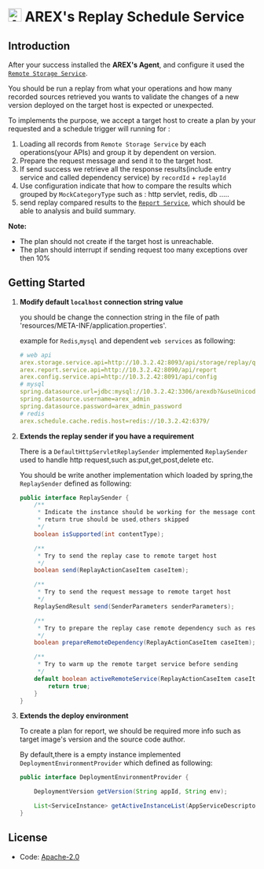 # <img src="https://avatars.githubusercontent.com/u/103105168?s=200&v=4" alt="Arex Icon" width="27" height=""> AREX's Replay Schedule Service

## Introduction

 After your success installed the **AREX's Agent**, and configure it used the [`Remote Storage Service`](https://github.com/arextest/arex-storage).
 
 You should be run a replay from what your operations and how many recorded sources retrieved you wants to 
 validate the changes of a new version deployed on the target host is expected or unexpected.
  
 To implements the purpose, we accept a target host to create a plan by your requested and a schedule trigger will running for :
 
  1. Loading all records from `Remote Storage Service` by each operations(your APIs) and group it by dependent on version.
  1. Prepare the request message and send it to the target host.
  1. If send success we retrieve all the response results(include entry service and called dependency service) by `recordId` + `replayId`
  1. Use configuration indicate that how to compare the results which grouped by `MockCategoryType` such as : http servlet, redis, db .....
  1. send replay compared results to the [`Report Service`](https://github.com/arextest/arex-report), which should be able to analysis and build summary.
 
 **Note:**
 * The plan should not create if the target host is unreachable.
 * The plan should interrupt if sending request too many exceptions over then 10%

## Getting Started

  1. **Modify default `localhost` connection string value**
  
      you should be change the connection string in the file of path 'resources/META-INF/application.properties'.
      
      example for `Redis`,`mysql` and dependent `web services` as following:
      ```yaml
     # web api
     arex.storage.service.api=http://10.3.2.42:8093/api/storage/replay/query
     arex.report.service.api=http://10.3.2.42:8090/api/report
     arex.config.service.api=http://10.3.2.42:8091/api/config
     # mysql
     spring.datasource.url=jdbc:mysql://10.3.2.42:3306/arexdb?&useUnicode=true&characterEncoding=UTF-8
     spring.datasource.username=arex_admin
     spring.datasource.password=arex_admin_password
     # redis
     arex.schedule.cache.redis.host=redis://10.3.2.42:6379/
      ```
  1. **Extends the replay sender if you have a requirement**
  
     There is a `DefaultHttpServletReplaySender` implemented `ReplaySender` used to handle http request,such as:put,get,post,delete etc.
     
     You should be write another implementation which loaded by spring,the `ReplaySender` defined as following:
     
     ```java
     public interface ReplaySender {
         /**
          * Indicate the instance should be working for the message content type,
          * return true should be used,others skipped
          */
         boolean isSupported(int contentType);
     
         /**
          * Try to send the replay case to remote target host
          */
         boolean send(ReplayActionCaseItem caseItem);
     
         /**
          * Try to send the request message to remote target host
          */
         ReplaySendResult send(SenderParameters senderParameters);
     
         /**
          * Try to prepare the replay case remote dependency such as resume config files
          */
         boolean prepareRemoteDependency(ReplayActionCaseItem caseItem);
     
         /**
          * Try to warm up the remote target service before sending
          */
         default boolean activeRemoteService(ReplayActionCaseItem caseItem) {
             return true;
         }
     }
     ```
  1. **Extends the deploy environment** 
     
     To create a plan for report, we should be required more info such as target image's version and the source code author.
     
     By default,there is a empty instance implemented `DeploymentEnvironmentProvider` which defined as following:
     
     ```java
     public interface DeploymentEnvironmentProvider {
     
         DeploymentVersion getVersion(String appId, String env);
     
         List<ServiceInstance> getActiveInstanceList(AppServiceDescriptor serviceDescriptor, String env);
     }
     ```
## License
- Code: [Apache-2.0](https://github.com/arextest/arex-agent-java/blob/LICENSE)
